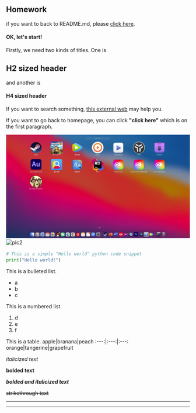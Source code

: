 ## Homework

if you want to back to README.md, please [click here](README.md).

#### OK, let's start!

Firstly, we need two kinds of titles. One is
## H2 sized header
and another is
#### H4 sized header

If you want to search something, [this external web](https://www.baidu.com/) may help you.

If you want to go back to homepage, you can click **"click here"** which is on the first paragraph.

![pic1](picture1.png "this is my desktop")
![pic2](http://img-arch.pconline.com.cn/images/upload/upc/tx/softbbs/1003/07/c0/3134443_1267900790753_1024x1024soft.jpg "this is a web photo")





```Python
# This is a simple "Hello world" python code snippet
print("Hello world!")
```

This is a bulleted list.
* a
* b
* c

This is a numbered list.
1. d
2. e
3. f

This is a table.
apple|branana|peach
:---:|:---:|:---:
orange|tangerine|grapefruit

*italicized text*

**bolded text**

***bolded and italicized text***

~~strikethrough text~~

----
****


